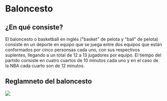 # Baloncesto 

## ¿En qué consiste?  
El baloncesto o basketball en inglés ("basket" de pelota y "ball" de pelota) consiste en un deporte en equipo que se juega entre dos equipos que están conformados por cinco personsas cada uno, con sus respectivos suplentes, llegando a un total de 12 a 13 jugadores por equipo. El tiempo del partido consiste en cuatro cuartos de 10 minutos cada uno y en el caso de la NBA cada cuarto son de 12 minutos.  

## __Reglamneto del baloncesto__

![](https://imagenes.elpais.com/resizer/BXeLY5YiW4kq7F7204iXedrdWv8=/414x0/filters:focal(2338x541:2348x551)/cloudfront-eu-central-1.images.arcpublishing.com/prisa/VXNGBAXOBEWJJOJ7RPT5XACHHQ.jpg)


